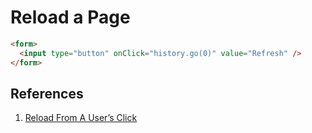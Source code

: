 # Reload a Page

```html
<form>
  <input type="button" onClick="history.go(0)" value="Refresh" />
</form>
```

## References

1. [Reload From A User’s Click](https://www.htmlgoodies.com/getting-started/reloading-the-page/)
